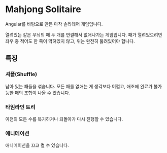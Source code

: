 # Mahjong Solitaire

Angular를 바탕으로 만든 마작 솔리테어 게임입니다.

열려있는 같은 무늬의 패 두 개를 연결해서 없애나가는 게임입니다. 패가
열려있으려면 좌우 중 적어도 한 쪽이 막혀있지 않고, 위는 완전히 뚫려있어야
합니다.

## 특징

###  셔플(Shuffle)

남아 있는 패들을 섞습니다. 모든 패를 없애는 게 생각보다 어렵고, 애초에 완료가 불가능한 패의 조합이 나올 수 있습니다.

### 타임라인 트리

이전의 모든 수를 복기하거나 되돌아가 다시 진행할 수 있습니다.

### 애니메이션

애니메이션을 끄고 켤 수 있습니다.
